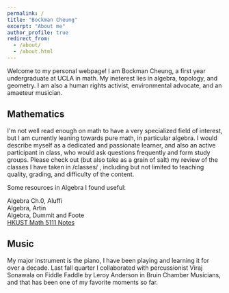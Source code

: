 ```yaml
---
permalink: /
title: "Bockman Cheung"
excerpt: "About me"
author_profile: true
redirect_from: 
  - /about/
  - /about.html
---
```


Welcome to my personal webpage! I am Bockman Cheung, a first year undergraduate at UCLA in math. My ineterest lies in algebra, topology, and geometry. I am also a human rights activist, environmental advocate, and an amaeteur musician. 

Mathematics
------
I'm not well read enough on math to have a very specialized field of interest, but I am currently leaning towards pure math, in particular algebra. I would describe myself as a dedicated and passionate learner, and also an active participant in class, who would ask questions frequently and form study groups. Please check out (but also take as a grain of salt) my review of the classes I have taken in /classes/ , including but not limited to teaching quality, grading, and difficulty of the content. 

Some resources in Algebra I found useful:

Algebra Ch.0, Aluffi <br>
Algebra, Artin <br>
Algebra, Dummit and Foote <br>
<a href="https://canvas.ust.hk/courses/50980"> HKUST Math 5111 Notes </a>

Music
------
My major instrument is the piano, I have been playing and learning it for over a decade. Last fall quarter I collaborated with percussionist Viraj Sonawala on Fiddle Faddle by Leroy Anderson in Bruin Chamber Musicians, and that has been one of my favorite moments so far. 

